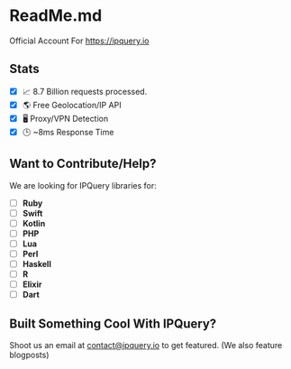 # ReadMe.md
Official Account For https://ipquery.io

## Stats
- [X] 📈 8.7 Billion requests processed.
- [X] 🌎 Free Geolocation/IP API
- [X] 🖥️ Proxy/VPN Detection
- [X] 🕒 ~8ms Response Time

## Want to Contribute/Help?
We are looking for IPQuery libraries for:
- [ ] **Ruby**
- [ ] **Swift**
- [ ] **Kotlin**
- [ ] **PHP**
- [ ] **Lua**
- [ ] **Perl**
- [ ] **Haskell**
- [ ] **R**
- [ ] **Elixir**
- [ ] **Dart**

## Built Something Cool With IPQuery?
Shoot us an email at contact@ipquery.io to get featured.
(We also feature blogposts)

